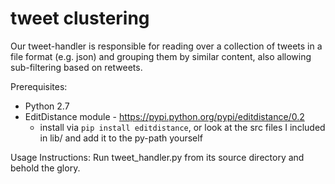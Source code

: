 # tweet clustering
Our tweet-handler is responsible for reading over a collection of tweets in a file
  format (e.g. json) and grouping them by similar content, also allowing
  sub-filtering based on retweets.

Prerequisites:
  + Python 2.7
  + EditDistance module - https://pypi.python.org/pypi/editdistance/0.2
    - install via `pip install editdistance`,
       or look at the src files I included in lib/ and add it to the py-path yourself

Usage Instructions:
  Run tweet_handler.py from its source directory and behold the glory.
